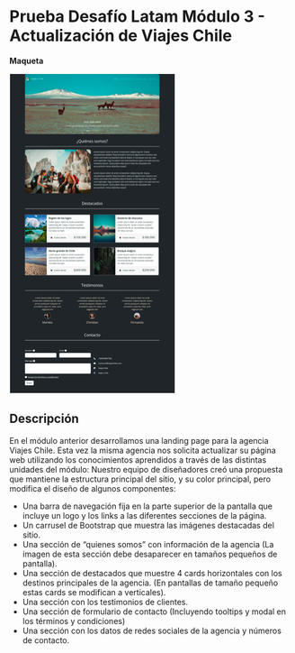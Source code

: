 # Prueba Desafío Latam Módulo 3 - Actualización de Viajes Chile

**Maqueta**

![Maqueta](https://github.com/ClauCelis/Prueba-M3-Actualizaci-n-Viajes/blob/1f60fb7c16fff5646ce7fb6e5591e5addf87164d/assets/img/maqueta.png)

## Descripción

En el módulo anterior desarrollamos una landing page para la agencia Viajes Chile. Esta vez la misma agencia nos solicita actualizar su página web utilizando los conocimientos aprendidos a través de las distintas unidades del módulo:
Nuestro equipo de diseñadores creó una propuesta que mantiene la estructura principal del sitio, y su color principal, pero modifica el diseño de algunos componentes:
- Una barra de navegación fija en la parte superior de la pantalla que incluye un logo y los links a las diferentes secciones de la página.
- Un carrusel de Bootstrap que muestra las imágenes destacadas del sitio.
- Una sección de “quienes somos” con información de la agencia (La imagen de esta sección debe desaparecer en tamaños pequeños de pantalla).
- Una sección de destacados que muestre 4 cards horizontales con los destinos principales de la agencia. (En pantallas de tamaño pequeño estas cards se modifican a verticales).
- Una sección con los testimonios de clientes.
- Una sección de formulario de contacto (Incluyendo tooltips y modal en los términos y condiciones)
- Una sección con los datos de redes sociales de la agencia y números de contacto.

